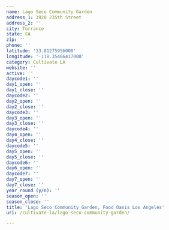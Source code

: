 ```yaml
---
name: Lago Seco Community Garden
address_1: 3920 235th Street
address_2: ''
city: Torrance
state: CA
zip: ''
phone: ''
latitude: '33.81275956000'
longitude: '-118.35466417000'
category: Cultivate LA
website: ''
active: ''
daycode1: ''
day1_open: ''
day1_close: ''
daycode2: ''
day2_open: ''
day2_close: ''
daycode3: ''
day3_open: ''
day3_close: ''
daycode4: ''
day4_open: ''
day4_close: ''
daycode5: ''
day5_open: ''
day5_close: ''
daycode6: ''
day6_open: ''
daycode7: ''
day7_open: ''
day7_close: ''
year_round (y/n): ''
season_open: ''
season_close: ''
title: 'Lago Seco Community Garden, Food Oasis Los Angeles'
uri: /cultivate-la/lago-seco-community-garden/

---
```

